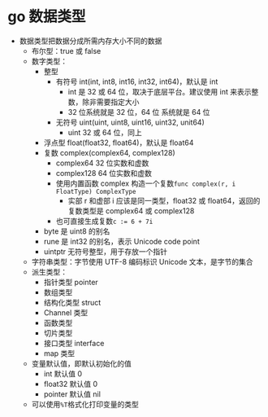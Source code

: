 # go 数据类型

- 数据类型把数据分成所需内存大小不同的数据
  - 布尔型：true 或 false
  - 数字类型：
    - 整型
      - 有符号 int(int, int8, int16, int32, int64)，默认是 int
        - int 是 32 或 64 位，取决于底层平台。建议使用 int 来表示整数，除非需要指定大小
        - 32 位系统就是 32 位，64 位 系统就是 64 位
      - 无符号 uint(uint, uint8, uint16, uint32, unit64)
        - uint 32 或 64 位，同上
    - 浮点型 float(float32, float64)，默认是 float64
    - 复数 complex(complex64, complex128)
      - complex64 32 位实数和虚数
      - complex128 64 位实数和虚数
      - 使用内置函数 complex 构造一个复数`func complex(r, i FloatType) ComplexType`
        - 实部 r 和虚部 i 应该是同一类型，float32 或 float64，返回的复数类型是 complex64 或 complex128
      - 也可直接生成复数`c := 6 + 7i`
    - byte 是 uint8 的别名
    - rune 是 int32 的别名，表示 Unicode code point
    - uintptr 无符号整型，用于存放一个指针
  - 字符串类型：字节使用 UTF-8 编码标识 Unicode 文本，是字节的集合
  - 派生类型：
    - 指针类型 pointer
    - 数组类型
    - 结构化类型 struct
    - Channel 类型
    - 函数类型
    - 切片类型
    - 接口类型 interface
    - map 类型
  - 变量默认值，即默认初始化的值
    - int 默认值 0
    - float32 默认值 0
    - pointer 默认值 nil
  - 可以使用`%T`格式化打印变量的类型
